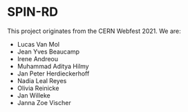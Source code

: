 # SPIN-RD 

This project originates from the CERN Webfest 2021.
We are: 

* Lucas Van Mol
* Jean Yves Beaucamp
* Irene Andreou
* Muhammad Aditya Hilmy 
* Jan Peter Herdieckerhoff 
* Nadia Leal Reyes
* Olivia Reinicke
* Jan Willeke
* Janna Zoe Vischer
